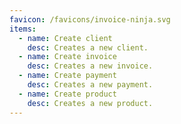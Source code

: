 ```yaml
---
favicon: /favicons/invoice-ninja.svg
items:
  - name: Create client
    desc: Creates a new client.
  - name: Create invoice
    desc: Creates a new invoice.
  - name: Create payment
    desc: Creates a new payment.
  - name: Create product
    desc: Creates a new product.
---
```


<script setup>
  import CustomListing from '../../components/CustomListing.vue'
</script>

<CustomListing />
